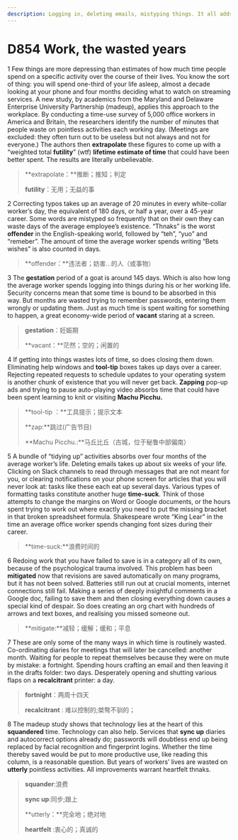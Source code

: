 ```yaml
---
description: Logging in, deleting emails, mistyping things. It all adds up
---
```


# D854 Work, the wasted years
1 Few things are more depressing than estimates of how much time people spend on a specific activity over the course of their lives. You know the sort of thing: you will spend one-third of your life asleep, almost a decade looking at your phone and four months deciding what to watch on streaming services.
A new study, by academics from the Maryland and Delaware Enterprise University Partnership (madeup), applies this approach to the workplace. By conducting a time-use survey of 5,000 office workers in America and Britain, the researchers identify the number of minutes that people waste on pointless activities each working day. (Meetings are excluded: they often turn out to be useless but not always and not for everyone.) The authors then **extrapolate** these figures to come up with a “weighted total **futility**” (wtf) **lifetime estimate of time** that could have been better spent. The results are literally unbelievable.

> **extrapolate：**推断；推知；判定
 > 
> **futility**：无用；无益的事
 > 

2 Correcting typos takes up an average of 20 minutes in every white-collar worker’s day, the equivalent of 180 days, or half a year, over a 45-year career. Some words are mistyped so frequently that on their own they can waste days of the average employee’s existence. “Thnaks” is the worst **offender** in the English-speaking world, followed by “teh”, “yuo” and “remeber”. The amount of time the average worker spends writing “Bets wishes” is also counted in days.

> **offender：**违法者；妨害…的人（或事物）
 > 

3 The **gestation** period of a goat is around 145 days. Which is also how long the average worker spends logging into things during his or her working life. Security concerns mean that some time is bound to be absorbed in this way. But months are wasted trying to remember passwords, entering them wrongly or updating them. Just as much time is spent waiting for something to happen, a great economy-wide period of **vacant** staring at a screen.

> **gestation**：妊娠期
 > 
> **vacant：**茫然；空的；闲置的
 > 

4 If getting into things wastes lots of time, so does closing them down. Eliminating help windows and **tool-tip** boxes takes up days over a career. Rejecting repeated requests to schedule updates to your operating system is another chunk of existence that you will never get back. **Zapping** pop-up ads and trying to pause auto-playing video absorbs time that could have been spent learning to knit or visiting **Machu Picchu.**

> **tool-tip ：**工具提示；提示文本
 > 
> **zap:**跳过(广告节目)
 > 
> **Machu Picchu.:**马丘比丘（古城，位于秘鲁中部偏南）
 > 

5 A bundle of “tidying up” activities absorbs over four months of the average worker’s life. Deleting emails takes up about six weeks of your life. Clicking on Slack channels to read through messages that are not meant for you, or clearing notifications on your phone screen for articles that you will never look at: tasks like these each eat up several days.
Various types of formatting tasks constitute another huge **time-suck**. Think of those attempts to change the margins on Word or Google documents, or the hours spent trying to work out where exactly you need to put the missing bracket in that broken spreadsheet formula. Shakespeare wrote “King Lear” in the time an average office worker spends changing font sizes during their career.

> **time-suck:**浪费时间的
 > 

6 Redoing work that you have failed to save is in a category all of its own, because of the psychological trauma involved. This problem has been **mitigated** now that revisions are saved automatically on many programs, but it has not been solved. Batteries still run out at crucial moments, internet connections still fail. Making a series of deeply insightful comments in a Google doc, failing to save them and then closing everything down causes a special kind of despair. So does creating an org chart with hundreds of arrows and text boxes, and realising you missed someone out.

> **mitigate:**减轻；缓解；缓和；平息
 > 

7 These are only some of the many ways in which time is routinely wasted. Co-ordinating diaries for meetings that will later be cancelled: another month. Waiting for people to repeat themselves because they were on mute by mistake: a fortnight. Spending hours crafting an email and then leaving it in the drafts folder: two days. Desperately opening and shutting various flaps on a **recalcitrant** printer: a day.

> **fortnight**：两周十四天
 > 
> **recalcitrant** : 难以控制的;桀骜不驯的；
 > 

8 The madeup study shows that technology lies at the heart of this **squandered** time. Technology can also help. Services that **sync up** diaries and autocorrect options already do; passwords will doubtless end up being replaced by facial recognition and fingerprint logins. Whether the time thereby saved would be put to more productive use, like reading this column, is a reasonable question. But years of workers’ lives are wasted on **utterly** pointless activities. All improvements warrant heartfelt thnaks.

> **squander**:浪费
 > 
> **sync up**:同步;跟上
 > 
> **utterly：**完全地；绝对地
 > 
> **heartfelt** :衷心的；真诚的
 > 

